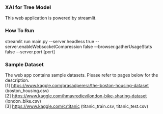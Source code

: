 ### XAI for Tree Model
This web application is powered by streamlit.

### How To Run
streamlit run main.py --server.headless true --server.enableWebsocketCompression false --browser.gatherUsageStats false --server.port [port]

### Sample Dataset
The web app contains sample datasets. Please refer to pages below for the description.  
[1] https://www.kaggle.com/prasadperera/the-boston-housing-dataset (boston_housing.csv)  
[2] https://www.kaggle.com/hmavrodiev/london-bike-sharing-dataset (london_bike.csv)  
[3] https://www.kaggle.com/c/titanic (titanic_train.csv, titanic_test.csv)

